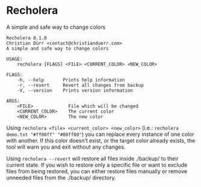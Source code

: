 # Recholera

A simple and safe way to change colors

```
Recholera 0.1.0
Christian Dürr <contact@christianduerr.com>
A simple and safe way to change colors

USAGE:
    recholera [FLAGS] <FILE> <CURRENT_COLOR> <NEW_COLOR>

FLAGS:
    -h, --help       Prints help information
    -r, --revert     Revert all changes from backup
    -V, --version    Prints version information

ARGS:
    <FILE>             File which will be changed
    <CURRENT_COLOR>    The current color
    <NEW_COLOR>        The new color
```

Using `recholera <file> <current_color> <new_color>` (i.e.: `recholera demo.txt "#ff00ff" "#00ff00"`) you can replace every instance of one color with another. If this color doesn’t exist, or the target color already exists, the tool will warn you and exit without any changes.

Using `recholera --revert` will restore all files inside ./backup/ to their current state. If you wish to restore only a specific file or want to exclude files from being restored, you can either restore files manually or remove unneeded files from the ./backup/ directory.
